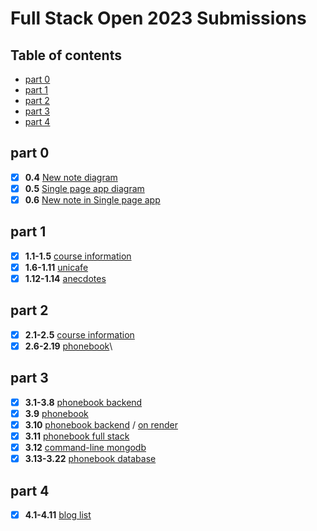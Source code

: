 # Full Stack Open 2023 Submissions <!-- omit from toc -->

## Table of contents <!-- omit from toc -->
- [part 0](#part-0)
- [part 1](#part-1)
- [part 2](#part-2)
- [part 3](#part-3)
- [part 4](#part-4)

## part 0
- [x] **0.4** [New note diagram](./part0/new-note-diagram.md)
- [x] **0.5** [Single page app diagram](./part0/spa-diagram.md)
- [x] **0.6** [New note in Single page app](./part0/spa-new-note-diagram.md)

## part 1
- [x] **1.1-1.5** [course information](./part1/courseinfo/)
- [x] **1.6-1.11** [unicafe](./part1/unicafe/)
- [x] **1.12-1.14** [anecdotes](./part1/anecdotes/)

## part 2
- [x] **2.1-2.5** [course information](./part2/courseinfo/)
- [x] **2.6-2.19** [phonebook](./part2/phonebook/)\

## part 3
- [x] **3.1-3.8** [phonebook backend](https://github.com/nooa-p/fso-part3)
- [x] **3.9** [phonebook](./part3/phonebook/)
- [x] **3.10** [phonebook backend](https://github.com/nooa-p/fso-part3) / [on render](https://fso-backend-kiqt.onrender.com/)
- [x] **3.11** [phonebook full stack](https://fso-backend-kiqt.onrender.com/) 
- [x] **3.12** [command-line mongodb](https://github.com/nooa-p/fso-part3/blob/main/mongo.js)
- [x] **3.13-3.22** [phonebook database](https://github.com/nooa-p/fso-part3)

## part 4
- [x] **4.1-4.11** [blog list](./part4/bloglist/)